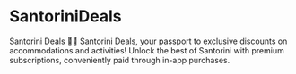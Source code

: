 # SantoriniDeals
Santorini Deals 🌴✨  Santorini Deals, your passport to exclusive discounts on accommodations and activities! Unlock the best of Santorini with premium subscriptions, conveniently paid through in-app purchases.
